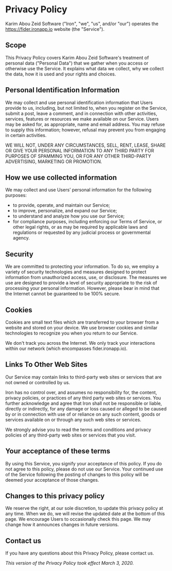 # Privacy Policy

Karim Abou Zeid Software ("Iron", "we", "us", and/or "our") operates the https://fider.ironapp.io website (the "Service").

## Scope

This Privacy Policy covers Karim Abou Zeid Software's treatment of personal data ("Personal Data") that we gather when you access or otherwise use the Service. It explains what data we collect, why we collect the data, how it is used and your rights and choices.

## Personal Identification Information

We may collect and use personal identification information that Users provide to us, including, but not limited to, when you register on the Service, submit a post, leave a comment, and in connection with other activities, services, features or resources we make available on our Service. Users may be asked for, as appropriate, name and email address. You may refuse to supply this information; however, refusal may prevent you from engaging in certain activities.

WE WILL NOT, UNDER ANY CIRCUMSTANCES, SELL, RENT, LEASE, SHARE OR GIVE YOUR PERSONAL INFORMATION TO ANY THIRD PARTY FOR PURPOSES OF SPAMMING YOU, OR FOR ANY OTHER THIRD-PARTY ADVERTISING, MARKETING OR PROMOTION.

## How we use collected information

We may collect and use Users’ personal information for the following purposes:

- to provide, operate, and maintain our Service;
- to improve, personalize, and expand our Service;
- to understand and analyze how you use our Service;
- for compliance purposes, including enforcing our Terms of Service, or other legal rights, or as may be required by applicable laws and regulations or requested by any judicial process or governmental agency.

## Security
We are committed to protecting your information. To do so, we employ a variety of security technologies and measures designed to protect information from unauthorized access, use, or disclosure. The measures we use are designed to provide a level of security appropriate to the risk of processing your personal information. However, please bear in mind that the Internet cannot be guaranteed to be 100% secure.

## Cookies

Cookies are small text files which are transferred to your browser from a website and stored on your device. We use browser cookies and similar technologies to recognize you when you return to our Service.

We don't track you across the Internet. We only track your interactions within our network (which encompasses fider.ironapp.io).

## Links To Other Web Sites

Our Service may contain links to third-party web sites or services that are not owned or controlled by us.

Iron has no control over, and assumes no responsibility for, the content, privacy policies, or practices of any third party web sites or services. You further acknowledge and agree that Iron shall not be responsible or liable, directly or indirectly, for any damage or loss caused or alleged to be caused by or in connection with use of or reliance on any such content, goods or services available on or through any such web sites or services.

We strongly advise you to read the terms and conditions and privacy policies of any third-party web sites or services that you visit.

## Your acceptance of these terms

By using this Service, you signify your acceptance of this policy. If you do not agree to this policy, please do not use our Service. Your continued use of the Service following the posting of changes to this policy will be deemed your acceptance of those changes.

## Changes to this privacy policy

We reserve the right, at our sole discretion, to update this privacy policy at any time. When we do, we will revise the updated date at the bottom of this page. We encourage Users to occasionally check this page. We may change how it announces changes in future versions.

## Contact us

If you have any questions about this Privacy Policy, please contact us.

*This version of the Privacy Policy took effect March 3, 2020.*
